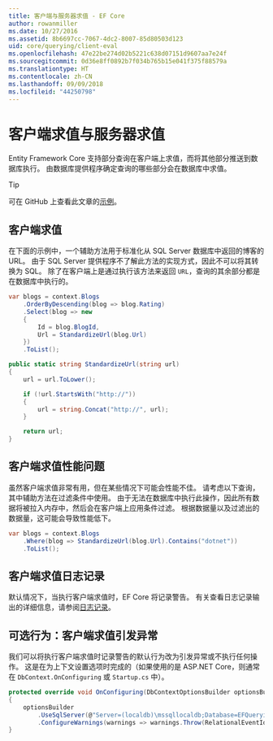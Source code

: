 ```yaml
---
title: 客户端与服务器求值 - EF Core
author: rowanmiller
ms.date: 10/27/2016
ms.assetid: 8b6697cc-7067-4dc2-8007-85d80503d123
uid: core/querying/client-eval
ms.openlocfilehash: 47e22be274d02b5221c638d07151d9607aa7e24f
ms.sourcegitcommit: 0d36e8ff0892b7f034b765b15e041f375f88579a
ms.translationtype: HT
ms.contentlocale: zh-CN
ms.lasthandoff: 09/09/2018
ms.locfileid: "44250798"
---
```

# <a name="client-vs-server-evaluation"></a>客户端求值与服务器求值

Entity Framework Core 支持部分查询在客户端上求值，而将其他部分推送到数据库执行。 由数据库提供程序确定查询的哪些部分会在数据库中求值。

> [!TIP]  
> 可在 GitHub 上查看此文章的[示例](https://github.com/aspnet/EntityFramework.Docs/tree/master/samples/core/Querying)。

## <a name="client-evaluation"></a>客户端求值

在下面的示例中，一个辅助方法用于标准化从 SQL Server 数据库中返回的博客的 URL。 由于 SQL Server 提供程序不了解此方法的实现方式，因此不可以将其转换为 SQL。 除了在客户端上是通过执行该方法来返回 `URL`，查询的其余部分都是在数据库中执行的。

<!-- [!code-csharp[Main](samples/core/Querying/Querying/ClientEval/Sample.cs?highlight=6)] -->
``` csharp
var blogs = context.Blogs
    .OrderByDescending(blog => blog.Rating)
    .Select(blog => new
    {
        Id = blog.BlogId,
        Url = StandardizeUrl(blog.Url)
    })
    .ToList();
```

<!-- [!code-csharp[Main](samples/core/Querying/Querying/ClientEval/Sample.cs)] -->
``` csharp
public static string StandardizeUrl(string url)
{
    url = url.ToLower();

    if (!url.StartsWith("http://"))
    {
        url = string.Concat("http://", url);
    }

    return url;
}
```

## <a name="client-evaluation-performance-issues"></a>客户端求值性能问题

虽然客户端求值非常有用，但在某些情况下可能会性能不佳。 请考虑以下查询，其中辅助方法在过滤条件中使用。 由于无法在数据库中执行此操作，因此所有数据将被拉入内存中，然后会在客户端上应用条件过滤。 根据数据量以及过滤出的数据量，这可能会导致性能低下。

<!-- [!code-csharp[Main](samples/core/Querying/Querying/ClientEval/Sample.cs)] -->
``` csharp
var blogs = context.Blogs
    .Where(blog => StandardizeUrl(blog.Url).Contains("dotnet"))
    .ToList();
```

## <a name="client-evaluation-logging"></a>客户端求值日志记录

默认情况下，当执行客户端求值时，EF Core 将记录警告。 有关查看日志记录输出的详细信息，请参阅[日志记录](../miscellaneous/logging.md)。 

## <a name="optional-behavior-throw-an-exception-for-client-evaluation"></a>可选行为：客户端求值引发异常

我们可以将执行客户端求值时记录警告的默认行为改为引发异常或不执行任何操作。 这是在为上下文设置选项时完成的（如果使用的是 ASP.NET Core，则通常在 `DbContext.OnConfiguring` 或 `Startup.cs` 中）。

<!-- [!code-csharp[Main](samples/core/Querying/Querying/ClientEval/ThrowOnClientEval/BloggingContext.cs?highlight=5)] -->
``` csharp
protected override void OnConfiguring(DbContextOptionsBuilder optionsBuilder)
{
    optionsBuilder
        .UseSqlServer(@"Server=(localdb)\mssqllocaldb;Database=EFQuerying;Trusted_Connection=True;")
        .ConfigureWarnings(warnings => warnings.Throw(RelationalEventId.QueryClientEvaluationWarning));
}
```
